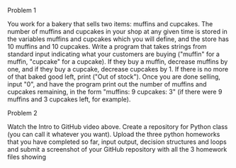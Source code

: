 Problem 1

You work for a bakery that sells two items: muffins and cupcakes. The number of muffins and cupcakes in your shop at any given time is stored in the variables muffins and cupcakes which you will define, and the store has 10 muffins and 10 cupcakes.  Write a program that takes strings from standard input indicating what your customers are buying ("muffin" for a muffin, "cupcake" for a cupcake). If they buy a muffin, decrease muffins by one, and if they buy a cupcake, decrease cupcakes by 1. If there is no more of that baked good left, print ("Out of stock").  Once you are done selling, input "0", and have the program print out the number of muffins and cupcakes remaining, in the form "muffins: 9 cupcakes: 3" (if there were 9 muffins and 3 cupcakes left, for example).

Problem 2

Watch the Intro to GitHub video above. Create a repository for Python class (you can call it whatever you want). Upload the three python homeworks that you have completed so far, input output, decision structures and loops and submit a screenshot of your GitHub repository with all the 3 homework files showing
